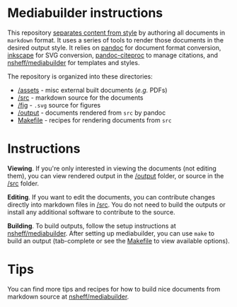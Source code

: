 # Mediabuilder instructions

This repository [separates content from
style](http://databio.org/posts/markdown_style.html) by authoring all documents
in `markdown` format. It uses a series of tools to render those documents in the
desired output style. It relies on [pandoc](https://pandoc.org/) for document
format conversion, [inkscape](http://inkscape.org) for SVG conversion,
[pandoc-citeproc](https://github.com/jgm/pandoc-citeproc) to manage citations,
and [nsheff/mediabuilder](http://github.com/nsheff/mediabuilder) for templates
and styles.

The repository is organized into these directories:
* [/assets](/assets) - misc external built documents (*e.g.* PDFs)
* [/src](/src) - markdown source for the documents
* [/fig](/fig) - `.svg` source for figures
* [/output](/output) - documents rendered from `src` by pandoc
* [Makefile](Makefile) - recipes for rendering documents from `src`

# Instructions

**Viewing**. If you're only interested in viewing the documents (not editing
them), you can view rendered output in the [/output](/output)
folder, or source in the [/src](/src) folder.

**Editing**. If you want to edit the documents, you can contribute changes
directly into markdown files in [/src](/src). You do not need to build the
outputs or install any additional software to contribute to the source.

**Building**. To build outputs, follow the setup instructions at
[nsheff/mediabuilder](http://github.com/nsheff/mediabuilder). After setting up
mediabuilder, you can use `make` to build an output (tab-complete or see the
[Makefile](/Makefile) to view available options).

# Tips

You can find more tips and recipes for how to build nice documents from markdown
source at [nsheff/mediabuilder](http://github.com/nsheff/mediabuilder).